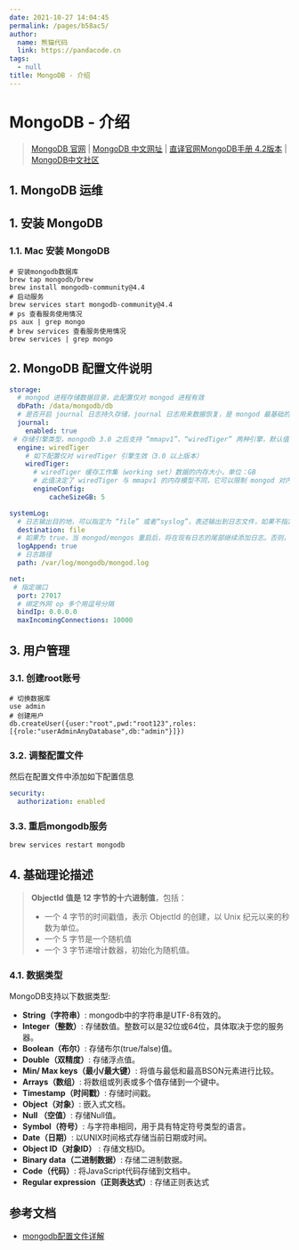 ```yaml
---
date: 2021-10-27 14:04:45
permalink: /pages/b58ac5/
author: 
  name: 熊猫代码
  link: https://pandacode.cn
tags: 
  - null
title: MongoDB - 介绍
---
```


# MongoDB - 介绍

> [MongoDB 官网](https://docs.mongodb.com) | [MongoDB 中文网址](https://mongodb.net.cn) | [直译官网MongoDB手册 4.2版本](https://docs.mongoing.com/mongodb-crud-operations) | [MongoDB中文社区](https://mongoing.com)

## 1. MongoDB 运维

## 1. 安装 MongoDB

### 1.1. Mac 安装 MongoDB

```shell
# 安装mongodb数据库
brew tap mongodb/brew
brew install mongodb-community@4.4
# 启动服务
brew services start mongodb-community@4.4
# ps 查看服务使用情况
ps aux | grep mongo
# brew services 查看服务使用情况
brew services | grep mongo
```

## 2. MongoDB 配置文件说明

```yaml
storage:
  # mongod 进程存储数据目录，此配置仅对 mongod 进程有效
  dbPath: /data/mongodb/db
  # 是否开启 journal 日志持久存储，journal 日志用来数据恢复，是 mongod 最基础的特性，通常用于故障恢复。64 位系统默认为 true，32 位默认为 false，建议开启，仅对 mongod 进程有效。
  journal:
    enabled: true
 # 存储引擎类型，mongodb 3.0 之后支持 “mmapv1”、“wiredTiger” 两种引擎，默认值为“mmapv1”；官方宣称 wiredTiger 引擎更加优秀。
  engine: wiredTiger
    # 如下配置仅对 wiredTiger 引擎生效（3.0 以上版本）  
    wiredTiger:
      # wiredTiger 缓存工作集（working set）数据的内存大小，单位：GB
      # 此值决定了 wiredTiger 与 mmapv1 的内存模型不同，它可以限制 mongod 对内存的使用量，而 mmapv1 则不能（依赖于系统级的 mmap）。默认情况下，cacheSizeGB 的值为假定当前节点只部署一个 mongod 实例，此值的大小为物理内存的一半；如果当前节点部署了多个 mongod 进程，那么需要合理配置此值。如果 mongod 部署在虚拟容器中（比如，lxc，cgroups，Docker）等，它将不能使用整个系统的物理内存，则需要适当调整此值。默认值为物理内存的一半。
      engineConfig:
          cacheSizeGB: 5

systemLog:
  # 日志输出目的地，可以指定为 “file” 或者“syslog”，表述输出到日志文件，如果不指定，则会输出到标准输出中（standard output）
  destination: file
  # 如果为 true，当 mongod/mongos 重启后，将在现有日志的尾部继续添加日志。否则，将会备份当前日志文件，然后创建一个新的日志文件；默认为 false。
  logAppend: true
  # 日志路径
  path: /var/log/mongodb/mongod.log

net:
 # 指定端口
  port: 27017
  # 绑定外网 op 多个用逗号分隔
  bindIp: 0.0.0.0
  maxIncomingConnections: 10000
```

## 3. 用户管理

### 3.1. 创建root账号

```shell
# 切换数据库
use admin
# 创建用户
db.createUser({user:"root",pwd:"root123",roles:[{role:"userAdminAnyDatabase",db:"admin"}]})
```

### 3.2. 调整配置文件

然后在配置文件中添加如下配置信息

```yaml
security:
  authorization: enabled
```

### 3.3. 重启mongodb服务

```shell
brew services restart mongodb
```

## 4. 基础理论描述

> **ObjectId 值是 12 字节的十六进制值**，包括：
>
> - 一个 4 字节的时间戳值，表示 ObjectId 的创建，以 Unix 纪元以来的秒数为单位。
> - 一个 5 字节是一个随机值
> - 一个 3 字节递增计数器，初始化为随机值。

### 4.1. 数据类型

MongoDB支持以下数据类型:

- **String（字符串）**: mongodb中的字符串是UTF-8有效的。
- **Integer（整数）**: 存储数值。整数可以是32位或64位，具体取决于您的服务器。
- **Boolean（布尔）**: 存储布尔(true/false)值。
- **Double（双精度）**: 存储浮点值。
- **Min/ Max keys（最小/最大键）**: 将值与最低和最高BSON元素进行比较。
- **Arrays（数组）**: 将数组或列表或多个值存储到一个键中。
- **Timestamp（时间戳）**: 存储时间戳。
- **Object（对象）**: 嵌入式文档。
- **Null （空值）**: 存储Null值。
- **Symbol（符号）**: 与字符串相同，用于具有特定符号类型的语言。
- **Date（日期）**: 以UNIX时间格式存储当前日期或时间。
- **Object ID（对象ID）** : 存储文档ID。
- **Binary data（二进制数据）**: 存储二进制数据。
- **Code（代码）**: 将JavaScript代码存储到文档中。
- **Regular expression（正则表达式）**: 存储正则表达式



## 参考文档

- [mongodb配置文件详解](https://www.cnblogs.com/zhongguiyao/p/14148483.html)

